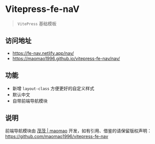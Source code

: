 # Vitepress-fe-naV

> `VitePress` 基础模板

## 访问地址

- <https://fe-nav.netlify.app/nav/>
- <https://maomao1996.github.io/vitepress-fe-nav/nav/>

## 功能

- 新增 `layout-class` 方便更好的自定义样式
- 默认中文
- 自带前端导航模块

## 说明

前端导航模块由 [茂茂 | maomao](https://github.com/maomao1996) 开发，如有引用、借鉴的请保留版权声明：<https://github.com/maomao1996/vitepress-fe-nav>
